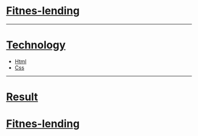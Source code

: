 <h1><a href="https://drotsyk.github.io/fitnes/index.html">Fitnes-lending</h1><hr>
<h1>Technology</h1>
<ul>
  <li>Html</li>
  <li>Css</li>
</ul>
<hr>
<h1>Result</h1>
<h1><a href="https://drotsyk.github.io/fitnes/index.html">Fitnes-lending</h1>
